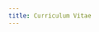 ```yaml
---
title: Curriculum Vitae
---
```


<CurriculumVitaeLayout>
<template #summary>

# Antonio Gonzalez Gea

- Product Engineer @ [OncologyPipeline][oncology-pipeline] & [TypedDevs][typeddevs]
- Creator of [Huezzle][huezzle]
- Active Contributor to [bashunit][bashunit] and [Gacela][gacela]

Full stack developer with over 10 years of experience,
passionate about programming from a young age and dedicated to continuous learning and teaching of best practices.
I explore 3D printing, merging creativity and technical skills.

</template>
<template #contact>

## Contact

- [dev@antonio.gg][mailto]
- [antonio.gg][home-page]
- [linkedin.com/in/agg-dev][linkedin]
- [github.com/antonio-gg-dev][github]
- [printables.com/@Katarn][printables]

</template>
<template #experience>

## Experience

### Product Engineer _- [OncologyPipeline][oncology-pipeline]_

May 2024 - Present

### Product Engineer _- [TypedDevs][typeddevs]_

November 2023 - Present

- Full involvement from conceptualization to realization of [bashunit][bashunit] and [Flagppe][flagppe].

### Frontend Lead _- [Zapp Studio][zapp-studio]_

April 2023 - February 2024 _(11 months)_

- Mentoring development teams in XP and SOLID principles, fostering code quality and efficiency.
- Comprehensive development of multiple high quality web applications, applying methodologies such as TDD, DDD, and
  Hexagonal Architecture, and using technologies like TypeScript, SASS, Vue.js, Angular, and Node.js among many others,
  with full test coverage using Cypress for acceptance tests, Storybook and Chromatic for visual tests, and Jest or
  Vitest for unit and integration tests.

### CTO _- [LEVERADE][leverade]_

May 2015 - April 2023 _(8 years)_

- Leading the development and product team in new best practices and methodologies including TDD, XP, Scrum, SOLID,
  Hexagonal Architecture, DDD, and CQRS.
- Migration of all services to a distributed system, with high availability and horizontal scalability.
- Design and development of the federative management REST API integrated with websites and platforms of hundreds of
  clients and collaborators.
- Designing and developing of multiple PWAs for different roles within the sports sector, using the previously mentioned
  API, with technologies such as TypeScript, TailwindCSS, React.js, and Vue.js.

### Software Developer _- [LEVERADE][leverade]_

March 2014 - May 2015 _(1 year)_

- Redesign and development of the competitive management, refereeing, and licensing platform using technologies like
  Bootstrap, Laravel, and jQuery.

### Software Developer _- [Convega][convega]_

March 2014 - May 2015 _(1 year)_

- Migration of several websites for compliance with Web Content Accessibility Guidelines.

</template>
<template #projects>

## Projects

### bashunit

bashunit is a testing framework for Bash scripts.
I actively contribute to the planning, documentation, and development of the project.

- [bashunit.typeddevs.com][bashunit] _(documentation)_
- [github.com/TypedDevs/bashunit](https://github.com/TypedDevs/bashunit) _(source code)_
- [twitter.com/bashunit](https://twitter.com/bashunit) _(official account)_

### Captura Ternura

Website for Captura Ternura photography studio. The site includes a gallery showcasing the studio's quality and reviews
from satisfied clients, both obtained through integrations with social media platforms like Google and Instagram.

- [capturaternura.com][captura-ternura] _(website)_

### Huezzle

A puzzle game generated procedurally
so that every day all players face the same challenge.

Project carried out solo from the conception of the idea to its publication.
It has an average of 100 daily players.

- [huezzle.antonio.gg][huezzle] _(play now)_
- [github.com/antonio-gg-dev/Huezzle](https://github.com/antonio-gg-dev/Huezzle) _(source code)_
- [twitter.com/huezzle](https://twitter.com/huezzle) _(official account)_

### Gacela

Framework for creating modular PHP applications, facilitating communication between modules and allowing their
integration with other frameworks like Laravel or Symfony.

I actively contribute to Gacela, especially in the development of its routing module.

- [gacela-project.com][gacela] _(documentation)_
- [github.com/gacela-project](https://github.com/gacela-project) _(source code)_
- [twitter.com/gacela_project](https://twitter.com/gacela_project) _(official account)_

</template>
<template #education>

## Education

### Multiplatform Application Development

**Higher Education Training Cycle** _- IES Ingeniero de la Cierva_
\
2012 - 2014 _(2 years)_

### Systems Administration and Network Management

**Higher Education Training Cycle** _- IES Las Espeñetas_
\
2008 - 2010 _(2 years)_

</template>
<template #languages>

## Languages

- Spanish _(Native)_
- English _(Professional proficiency)_

</template>
<template #skills>

## Skills

- 3D Printing
- 3D Prototyping
- Adobe Illustrator
- Adobe Photoshop
- Agile
- Autodesk Fusion 360
- Bash
- bashunit
- Bitbucket
- Bootstrap
- CI/CD
- CRUD
- CSS
- DDD
- DevOps
- Docker
- Express.js
- Extreme Programming
- Figma
- Git
- GitHub
- Google Cloud
- Hexagonal Architecture
- HTML
- JavaScript
- Jest
- JIRA
- Laravel
- Linux
- Microfrontends
- Microservices
- MySQL
- Next.js
- Node.js
- Nuxt.js
- PHP
- PHPUnit
- PhpStorm
- PostgreSQL
- Project Management
- Prusa
- PrusaSlicer
- Python
- React.js
- RESTful
- Sass
- Scrum
- SCSS
- Software Architecture
- Software Development
- SOLID
- Storybook
- Supabase
- Tailwind CSS
- TDD
- TypeScript
- Ubuntu
- VitePress
- Vue.js

</template>
</CurriculumVitaeLayout>

[mailto]: mailto:dev@antonio.gg
[home-page]: https://antonio.gg/
[linkedin]: https://www.linkedin.com/in/agg-dev/
[github]: https://github.com/antonio-gg-dev/
[printables]: https://www.printables.com/@Katarn
[oncology-pipeline]: https://www.oncologypipeline.com/
[typeddevs]: https://typeddevs.com/
[huezzle]: /projects/huezzle
[bashunit]: /projects/bashunit
[captura-ternura]: https://capturaternura.com/
[flagppe]: https://flagppe.com/
[gacela]: /projects/gacela-project
[zapp-studio]: https://zapp-studio.com/
[leverade]: https://leverade.com/
[convega]: https://www.convega.com/

<script lang="ts" setup>
import CurriculumVitaeLayout from '@/layouts/CurriculumVitaeLayout/CurriculumVitaeLayout.vue'
</script>
